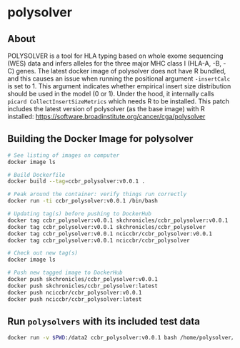 # polysolver

## About 
POLYSOLVER is a tool for HLA typing based on whole exome sequencing (WES) data and infers alleles for the three major MHC class I  (HLA-A, -B, -C) genes.
The latest docker image of polysolver does not have R bundled, and this causes an issue when running the positional argument `-insertCalc` is set to 1. This argument indicates whether empirical insert size distribution should be used in the model (0 or 1). Under the hood, it internally calls `picard CollectInsertSizeMetrics` which needs R to be installed.
This patch includes the latest version of polysolver (as the base image) with R installed: https://software.broadinstitute.org/cancer/cga/polysolver

## Building the Docker Image for polysolver
``` bash
# See listing of images on computer
docker image ls

# Build Dockerfile
docker build --tag=ccbr_polysolver:v0.0.1 .

# Peak around the container: verify things run correctly
docker run -ti ccbr_polysolver:v0.0.1 /bin/bash

# Updating tag(s) before pushing to DockerHub
docker tag ccbr_polysolver:v0.0.1 skchronicles/ccbr_polysolver:v0.0.1
docker tag ccbr_polysolver:v0.0.1 skchronicles/ccbr_polysolver         # latest
docker tag ccbr_polysolver:v0.0.1 nciccbr/ccbr_polysolver:v0.0.1
docker tag ccbr_polysolver:v0.0.1 nciccbr/ccbr_polysolver              # latest

# Check out new tag(s)
docker image ls

# Push new tagged image to DockerHub
docker push skchronicles/ccbr_polysolver:v0.0.1
docker push skchronicles/ccbr_polysolver:latest
docker push nciccbr/ccbr_polysolver:v0.0.1
docker push nciccbr/ccbr_polysolver:latest 
```

## Run `polysolvers` with its included test data
``` bash
docker run -v $PWD:/data2 ccbr_polysolver:v0.0.1 bash /home/polysolver/scripts/shell_call_hla_type_test /home/polysolver/test/test.bam Unknown 1 hg19 STDFQ 1 test_docker 
```
